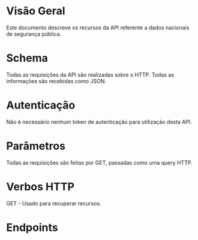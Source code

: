 # Visão Geral

Este documento descreve os recursos da API referente a dados nacionais de segurança pública.

# Schema

Todas as requisições da API são realizadas sobre o HTTP. Todas as informações são recebidas como JSON.


# Autenticação

Não é necessário nenhum token de autenticação para utilização desta API.

# Parâmetros

Todas as requisições são feitas por GET, passadas como uma query HTTP.

# Verbos HTTP

GET - Usado para recuperar recursos.

# Endpoints
